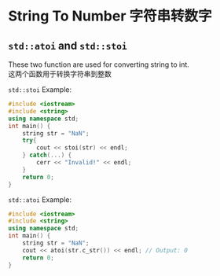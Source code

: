 # String To Number  字符串转数字

## `std::atoi` and `std::stoi`

These two function are used for converting string to int.   
这两个函数用于转换字符串到整数

`std::stoi` Example:

``` cpp
#include <iostream>
#include <string>
using namespace std;
int main() {
    string str = "NaN";
    try{
        cout << stoi(str) << endl;
    } catch(...) {
        cerr << "Invalid!" << endl;  
    }
    return 0;
}
```

`std::atoi` Example:

``` cpp
#include <iostream>
#include <string>
using namespace std;
int main() {
    string str = "NaN";
    cout << atoi(str.c_str()) << endl; // Output: 0
    return 0;
}
```
